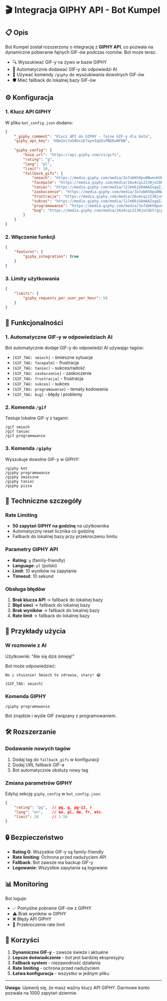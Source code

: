 # 🎬 Integracja GIPHY API - Bot Kumpel

## 📋 Opis

Bot Kumpel został rozszerzony o integrację z **GIPHY API**, co pozwala na dynamiczne pobieranie fajnych GIF-ów podczas rozmów. Bot może teraz:

- 🔍 Wyszukiwać GIF-y na żywo w bazie GIPHY
- 🎯 Automatycznie dodawać GIF-y do odpowiedzi AI
- 📱 Używać komendy `/giphy` do wyszukiwania dowolnych GIF-ów
- 🛡️ Mieć fallback do lokalnej bazy GIF-ów

## ⚙️ Konfiguracja

### 1. Klucz API GIPHY

W pliku `bot_config.json` dodano:

```json
{
    "_giphy_comment": "Klucz API do GIPHY - fajne GIF-y dla bota",
    "giphy_api_key": "HQmZeiYaS0GszE7aynIqUIsPNQEwNFQW",
    
    "giphy_config": {
        "base_url": "https://api.giphy.com/v1/gifs",
        "rating": "g",
        "lang": "pl",
        "limit": 10,
        "fallback_gifs": {
            "smiech": "https://media.giphy.com/media/3o7abKhOpu0NwenH3O/giphy.gif",
            "facepalm": "https://media.giphy.com/media/26u4cqi2I30juCOGY/giphy.gif",
            "taniec": "https://media.giphy.com/media/l2Je66jG6mAAZxgqI/giphy.gif",
            "zaskoczenie": "https://media.giphy.com/media/3o7abKhOpu0NwenH3O/giphy.gif",
            "frustracja": "https://media.giphy.com/media/26u4cqi2I30juCOGY/giphy.gif",
            "sukces": "https://media.giphy.com/media/l2Je66jG6mAAZxgqI/giphy.gif",
            "programowanie": "https://media.giphy.com/media/3o7abKhOpu0NwenH3O/giphy.gif",
            "bug": "https://media.giphy.com/media/26u4cqi2I30juCOGY/giphy.gif"
        }
    }
}
```

### 2. Włączenie funkcji

```json
{
    "features": {
        "giphy_integration": true
    }
}
```

### 3. Limity użytkowania

```json
{
    "limits": {
        "giphy_requests_per_user_per_hour": 50
    }
}
```

## 🚀 Funkcjonalności

### 1. Automatyczne GIF-y w odpowiedziach AI

Bot automatycznie dodaje GIF-y do odpowiedzi AI używając tagów:

- `[GIF_TAG: smiech]` - śmieszne sytuacje
- `[GIF_TAG: facepalm]` - frustracja
- `[GIF_TAG: taniec]` - sukces/radość
- `[GIF_TAG: zaskoczenie]` - zaskoczenie
- `[GIF_TAG: frustracja]` - frustracja
- `[GIF_TAG: sukces]` - sukces
- `[GIF_TAG: programowanie]` - tematy kodowania
- `[GIF_TAG: bug]` - błędy i problemy

### 2. Komenda `/gif`

Testuje lokalne GIF-y z tagami:
```
/gif smiech
/gif taniec
/gif programowanie
```

### 3. Komenda `/giphy`

Wyszukuje dowolne GIF-y w GIPHY:
```
/giphy kot
/giphy programowanie
/giphy śmieszne
/giphy taniec
/giphy pizza
```

## 🔧 Techniczne szczegóły

### Rate Limiting

- **50 zapytań GIPHY na godzinę** na użytkownika
- Automatyczny reset licznika co godzinę
- Fallback do lokalnej bazy przy przekroczeniu limitu

### Parametry GIPHY API

- **Rating**: `g` (family-friendly)
- **Language**: `pl` (polski)
- **Limit**: 10 wyników na zapytanie
- **Timeout**: 10 sekund

### Obsługa błędów

1. **Brak klucza API** → fallback do lokalnej bazy
2. **Błąd sieci** → fallback do lokalnej bazy
3. **Brak wyników** → fallback do lokalnej bazy
4. **Rate limit** → fallback do lokalnej bazy

## 📝 Przykłady użycia

### W rozmowie z AI

Użytkownik: "Ale się dziś śmieję!"

Bot może odpowiedzieć:
```
No i słusznie! Śmiech to zdrowie, stary! 😂

[GIF_TAG: smiech]
```

### Komenda GIPHY

```
/giphy programowanie
```

Bot znajdzie i wyśle GIF związany z programowaniem.

## 🛠️ Rozszerzanie

### Dodawanie nowych tagów

1. Dodaj tag do `fallback_gifs` w konfiguracji
2. Dodaj URL fallback GIF-a
3. Bot automatycznie obsłuży nowy tag

### Zmiana parametrów GIPHY

Edytuj sekcję `giphy_config` w `bot_config.json`:

```json
{
    "rating": "pg",  // pg, g, pg-13, r
    "lang": "en",    // en, pl, de, fr, etc.
    "limit": 20      // 1-50
}
```

## 🔒 Bezpieczeństwo

- **Rating G**: Wszystkie GIF-y są family-friendly
- **Rate limiting**: Ochrona przed nadużyciem API
- **Fallback**: Bot zawsze ma backup GIF-y
- **Logowanie**: Wszystkie zapytania są logowane

## 📊 Monitoring

Bot loguje:
- ✅ Pomyślne pobranie GIF-ów z GIPHY
- ⚠️ Brak wyników w GIPHY
- ❌ Błędy API GIPHY
- 🚫 Przekroczenie rate limit

## 🎯 Korzyści

1. **Dynamiczne GIF-y** - zawsze świeże i aktualne
2. **Lepsze doświadczenie** - bot jest bardziej ekspresyjny
3. **Fallback system** - niezawodność działania
4. **Rate limiting** - ochrona przed nadużyciem
5. **Łatwa konfiguracja** - wszystko w jednym pliku

---

**Uwaga**: Upewnij się, że masz ważny klucz API GIPHY. Darmowe konto pozwala na 1000 zapytań dziennie. 